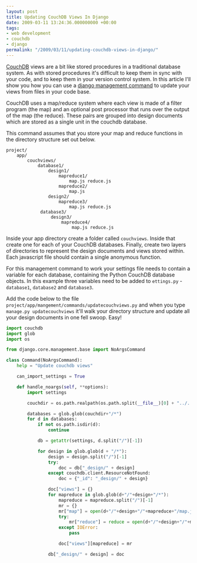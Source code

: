 ```yaml
---
layout: post
title: Updating CouchDB Views In Django
date: 2009-03-11 13:24:36.000000000 +00:00
tags:
- web development
- couchdb
- django
permalink: "/2009/03/11/updating-couchdb-views-in-django/"
---
```

[CouchDB](http://couchdb.apache.org/) views are a bit like stored procedures in a traditional database system.
As with stored procedures it's difficult to keep them in sync with your code, and to keep them in your version
control system. In this article I'll show you how you can use a [django management
command](/2009/03/06/creating-django-management-commands/) to update your views from files in your code base.

CouchDB uses a map/reduce system where each view is made of a filter program (the map) and an optional post
processor that runs over the output of the map (the reduce). These pairs are grouped into design documents
which are stored as a single unit in the couchdb database.

This command assumes that you store your map and reduce functions in the directory structure set out below.

```plain
project/
    app/
        couchviews/
            database1/
                design1/
                    mapreduce1/
                        map.js reduce.js
                    mapreduce2/
                        map.js
                design2/
                    mapreduce3/
                        map.js reduce.js
             database3/
                 design3/
                     mapreduce4/
                         map.js reduce.js
```
<!--more-->

Inside your app directory create a folder called `couchviews`. Inside that create one for each of your CouchDB
databases. Finally, create two layers of directories to represent the design documents and views stored
within. Each javascript file should contain a single anonymous function.

For this management command to work your settings file needs to contain a variable for each database,
containing the Python CouchDB database objects. In this example three variables need to be added to
`ettings.py` - `database1`, `database2` and `database3`.

Add the code below to the file `project/app/mangement/commands/updatecouchviews.py` and when you type
`manage.py updatecouchviews` it'll walk your directory structure and update all your design documents in one
fell swoop. Easy!

```python
import couchdb
import glob
import os

from django.core.management.base import NoArgsCommand

class Command(NoArgsCommand):
    help = "Update couchdb views"

    can_import_settings = True

    def handle_noargs(self, **options):
        import settings

        couchdir = os.path.realpath(os.path.split(__file__)[0] + "../../../couchviews")

        databases = glob.glob(couchdir+"/*")
        for d in databases:
            if not os.path.isdir(d):
                continue

            db = getattr(settings, d.split("/")[-1])

            for design in glob.glob(d + "/*"):
                design = design.split("/")[-1]
                try:
                    doc = db["_design/" + design]
                except couchdb.client.ResourceNotFound:
                    doc = {"_id": "_design/" + design}

                doc["views"] = {}
                for mapreduce in glob.glob(d+"/"+design+"/*"):
                    mapreduce = mapreduce.split("/")[-1]
                    mr = {}
                    mr["map"] = open(d+"/"+design+"/"+mapreduce+"/map.js").read()
                    try:
                        mr["reduce"] = reduce = open(d+"/"+design+"/"+mapreduce+"/reduce.js").read()
                    except IOError:
                        pass

                    doc["views"][mapreduce] = mr

                db["_design/" + design] = doc
```
